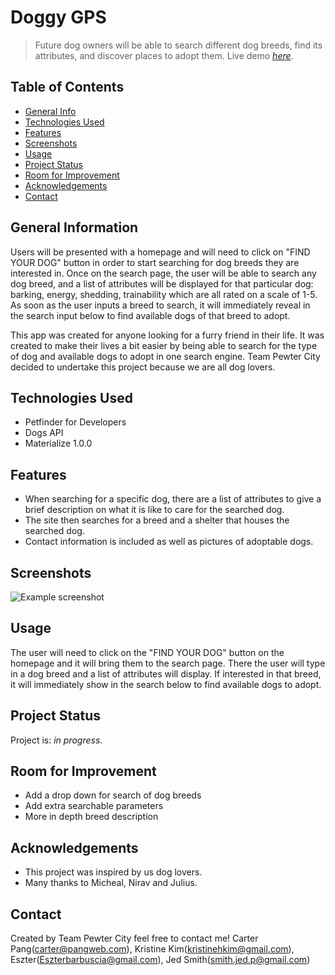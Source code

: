 # Doggy GPS
> Future dog owners will be able to search different dog breeds, find its attributes, and discover places to adopt them.
> Live demo [_here_](https://kristinehkim.github.io/doggygps/). <!-- If you have the project hosted somewhere, include the link here. -->

## Table of Contents
* [General Info](#general-information)
* [Technologies Used](#technologies-used)
* [Features](#features)
* [Screenshots](#screenshots)
* [Usage](#usage)
* [Project Status](#project-status)
* [Room for Improvement](#room-for-improvement)
* [Acknowledgements](#acknowledgements)
* [Contact](#contact)
<!-- * [License](#license) -->


## General Information
Users will be presented with a homepage and will need to click on "FIND YOUR DOG" button in order to start searching for dog breeds they are interested in.  Once on the search page, the user will be able to search any dog breed, and a list of attributes will be displayed for that particular dog: barking, energy, shedding, trainability which are all rated on a scale of 1-5.  As soon as the user inputs a breed to search, it will immediately reveal in the search input below to find available dogs of that breed to adopt.

This app was created for anyone looking for a furry friend in their life.  It was created to make their lives a bit easier by being able to search for the type of dog and available dogs to adopt in one search engine.  Team Pewter City decided to undertake this project because we are all dog lovers.
<!-- You don't have to answer all the questions - just the ones relevant to your project. -->


## Technologies Used
- Petfinder for Developers
- Dogs API
- Materialize 1.0.0


## Features
- When searching for a specific dog, there are a list of attributes to give a brief description on what it is like to care for the searched dog.
- The site then searches for a breed and a shelter that houses the searched dog.
- Contact information is included as well as pictures of adoptable dogs.


## Screenshots
![Example screenshot](./assets/images/doggygps-screenshot.png)
<!-- If you have screenshots you'd like to share, include them here. -->


## Usage
The user will need to click on the "FIND YOUR DOG" button on the homepage and it will bring them to the search page.  There the user will type in a dog breed and a list of attributes will display.  If interested in that breed, it will immediately show in the search below to find available dogs to adopt.


## Project Status
Project is: _in progress_.


## Room for Improvement
- Add a drop down for search of dog breeds
- Add extra searchable parameters
- More in depth breed description


## Acknowledgements
- This project was inspired by us dog lovers.
- Many thanks to Micheal, Nirav and Julius.


## Contact
Created by Team Pewter City feel free to contact me!
Carter Pang(carter@pangweb.com), Kristine Kim(kristinehkim@gmail.com), Eszter(Eszterbarbuscia@gmail.com), Jed Smith(smith.jed.p@gmail.com)


<!-- Optional -->
<!-- ## License -->
<!-- This project is open source and available under the [... License](). -->

<!-- You don't have to include all sections - just the one's relevant to your project -->